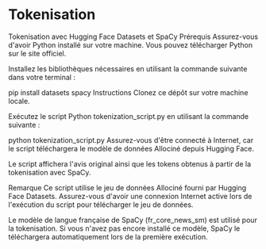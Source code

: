 # Tokenisation

Tokenisation avec Hugging Face Datasets et SpaCy
Prérequis
Assurez-vous d'avoir Python installé sur votre machine. Vous pouvez télécharger Python sur le site officiel.

Installez les bibliothèques nécessaires en utilisant la commande suivante dans votre terminal :


pip install datasets spacy
Instructions
Clonez ce dépôt sur votre machine locale.

Exécutez le script Python tokenization_script.py en utilisant la commande suivante :

python tokenization_script.py
Assurez-vous d'être connecté à Internet, car le script téléchargera le modèle de données Allociné depuis Hugging Face.

Le script affichera l'avis original ainsi que les tokens obtenus à partir de la tokenisation avec SpaCy.

Remarque
Ce script utilise le jeu de données Allociné fourni par Hugging Face Datasets. Assurez-vous d'avoir une connexion Internet active lors de l'exécution du script pour télécharger le jeu de données.

Le modèle de langue française de SpaCy (fr_core_news_sm) est utilisé pour la tokenisation. Si vous n'avez pas encore installé ce modèle, SpaCy le téléchargera automatiquement lors de la première exécution.
